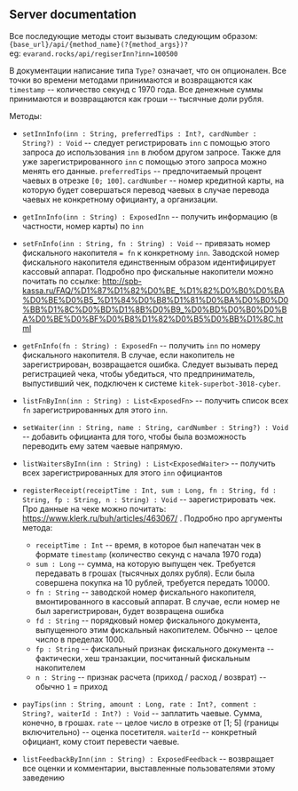 ## Server documentation

Все последующие методы стоит вызывать следующим образом: `{base_url}/api/{method_name}(?{method_args})?` \
eg: `evarand.rocks/api/regiserInn?inn=100500`

В документации написание типа `Type?` означает, что он опционален. Все точки во времени методами принимаются и возвращаются как 
`timestamp` -- количество секунд с 1970 года. Все денежные суммы принимаются и возвращаются как гроши -- тысячные доли рубля.

Методы:

* `setInnInfo(inn : String, preferredTips : Int?, cardNumber : String?) : Void` -- следует регистрировать `inn` с помощью этого запроса до использования `inn` в любом другом запросе. 
Также для уже зарегистрированного `inn` с помощью этого запроса можно менять его данные.
`preferredTips` -- предпочитаемый процент чаевых в отрезке `[0; 100]`. `cardNumber` -- номер кредитной карты, на которую будет совершаться перевод чаевых
в случае перевода чаевых не конкретному официанту, а организации.

* `getInnInfo(inn : String) : ExposedInn` -- получить информацию (в частности, номер карты) по `inn`

* `setFnInfo(inn : String, fn : String) : Void` -- привязать номер фискального накопителя `= fn` к конкретному `inn`. 
Заводской номер фискального накопителя единственным образом идентифицирует кассовый аппарат.
Подробно про фискальные накопители можно почитать по ссылке: http://spb-kassa.ru/FAQ/%D1%87%D1%82%D0%BE_%D1%82%D0%B0%D0%BA%D0%BE%D0%B5_%D1%84%D0%B8%D1%81%D0%BA%D0%B0%D0%BB%D1%8C%D0%BD%D1%8B%D0%B9_%D0%BD%D0%B0%D0%BA%D0%BE%D0%BF%D0%B8%D1%82%D0%B5%D0%BB%D1%8C.html

* `getFnInfo(fn : String) : ExposedFn` -- получить `inn` по номеру фискального накопителя. В случае, если накопитель не зарегистрирован,
возвращается ошибка. Следует вызывать перед регистрацией чека, чтобы убедиться, что предприниматель, выпустивший чек, 
подключен к системе `kitek-superbot-3018-cyber`.

* `listFnByInn(inn : String) : List<ExposedFn>` -- получить список всех `fn` зарегистрированных для этого `inn`.

* `setWaiter(inn : String, name : String, cardNumber : String?) : Void` -- добавить официанта для того, чтобы была возможность переводить
ему затем чаевые напрямую.

* `listWaitersByInn(inn : String) : List<ExposedWaiter>` -- получить всех зарегистрированных для этого `inn` официантов

* `registerReceipt(receiptTime : Int, sum : Long, fn : String, fd : String, fp : String, n : String) : Void` -- зарегистрировать чек. 
Про данные на чеке можно почитать: https://www.klerk.ru/buh/articles/463067/ .
Подробно про аргументы метода:
  * `receiptTime : Int` -- время, в которое был напечатан чек в формате `timestamp` (количество секунд с начала 1970 года)
  * `sum : Long` -- сумма, на которую выпущен чек. Требуется передавать в грошах (тысячных долях рубля).
   Если была совершена покупка на 10 рублей, требуется передать 10000.
  * `fn : String` -- заводской номер фискального накопителя, вмонтированного в кассовый аппарат.
  В случае, если номер не был зарегистрирован, будет возвращена ошибка
  * `fd : String` -- порядковый номер фискального документа, выпущенного этим фискальный накопителем. Обычно -- целое число в пределах 1000.
  * `fp : String` -- фискальный признак фискального документа -- фактически, хеш транзакции, посчитанный фискальным накопителем
  * `n : String` -- признак расчета (приход / расход / возврат) -- обычно `1` = приход  
  
* `payTips(inn : String, amount : Long, rate : Int?, comment : String?, waiterId : Int?) : Void` -- заплатить чаевые. Сумма, конечно, в грошах.
`rate` -- целое число в отрезке от [1; 5] (границы включительно) -- оценка посетителя. `waiterId` -- конкретный официант, кому стоит перевести
чаевые. 

* `listFeedbackByInn(inn : String) : ExposedFeedback` -- возвращает все оценки и комментарии, выставленные пользователями этому заведению
 